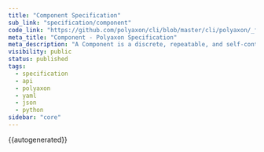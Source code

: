 ```yaml
---
title: "Component Specification"
sub_link: "specification/component"
code_link: "https://github.com/polyaxon/cli/blob/master/cli/polyaxon/_flow/component/component.py"
meta_title: "Component - Polyaxon Specification"
meta_description: "A Component is a discrete, repeatable, and self-contained action."
visibility: public
status: published
tags:
  - specification
  - api
  - polyaxon
  - yaml
  - json
  - python
sidebar: "core"
---
```


{{autogenerated}}
